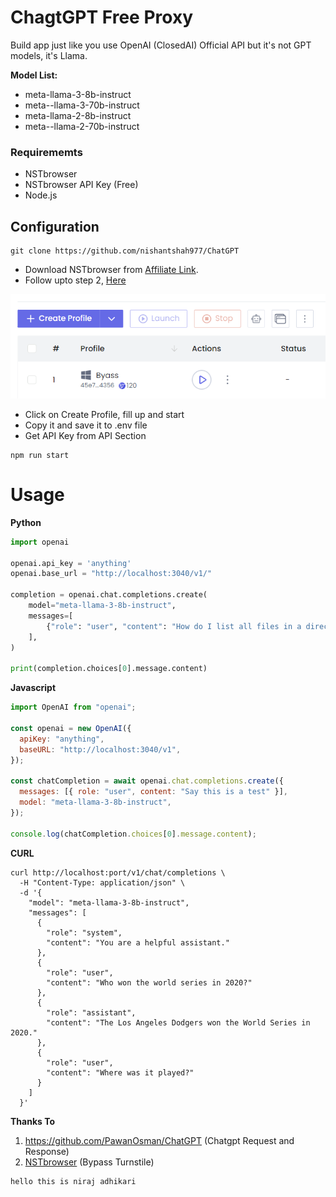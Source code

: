 # ChagtGPT Free Proxy

Build app just like you use OpenAI (ClosedAI) Official API but it's not GPT models, it's Llama.

**Model List:**

- meta-llama-3-8b-instruct
- meta--llama-3-70b-instruct
- meta-llama-2-8b-instruct
- meta--llama-2-70b-instruct

### Requirememts

- NSTbrowser
- NSTbrowser API Key (Free)
- Node.js

## Configuration

```
git clone https://github.com/nishantshah977/ChatGPT
```

- Download NSTbrowser from <a href="https://app.nstbrowser.io/r/nishantshah977">Affiliate Link</a>.
- Follow upto step 2, <a href="https://www.nstbrowser.io/blog/getting-cloudflare-turnstile-token-with-nstbrowser">Here</a>

<img src="./assets/image.png">

- Click on Create Profile, fill up and start
- Copy it and save it to .env file
- Get API Key from API Section

```
npm run start
```

# Usage

**Python**

```python
import openai

openai.api_key = 'anything'
openai.base_url = "http://localhost:3040/v1/"

completion = openai.chat.completions.create(
    model="meta-llama-3-8b-instruct",
    messages=[
        {"role": "user", "content": "How do I list all files in a directory using Python?"},
    ],
)

print(completion.choices[0].message.content)
```

**Javascript**

```javascript
import OpenAI from "openai";

const openai = new OpenAI({
  apiKey: "anything",
  baseURL: "http://localhost:3040/v1",
});

const chatCompletion = await openai.chat.completions.create({
  messages: [{ role: "user", content: "Say this is a test" }],
  model: "meta-llama-3-8b-instruct",
});

console.log(chatCompletion.choices[0].message.content);
```

**CURL**

```curl
curl http://localhost:port/v1/chat/completions \
  -H "Content-Type: application/json" \
  -d '{
    "model": "meta-llama-3-8b-instruct",
    "messages": [
      {
        "role": "system",
        "content": "You are a helpful assistant."
      },
      {
        "role": "user",
        "content": "Who won the world series in 2020?"
      },
      {
        "role": "assistant",
        "content": "The Los Angeles Dodgers won the World Series in 2020."
      },
      {
        "role": "user",
        "content": "Where was it played?"
      }
    ]
  }'
```

**Thanks To**

1. <a href="https://github.com/PawanOsman/ChatGPT">https://github.com/PawanOsman/ChatGPT</a> (Chatgpt Request and Response)
2. <a href="https://www.nstbrowser.io/">NSTbrowser</a> (Bypass Turnstile)


```markdown
hello this is niraj adhikari 
```
